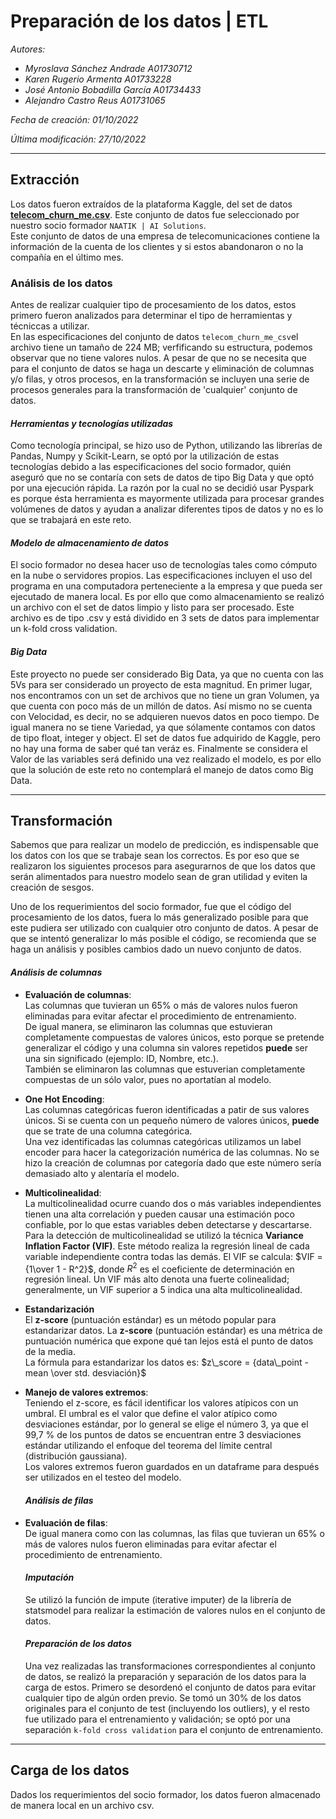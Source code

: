# **Preparación de los datos | ETL**

_Autores:_

- _Myroslava Sánchez Andrade A01730712_
- _Karen Rugerio Armenta A01733228_
- _José Antonio Bobadilla García A01734433_
- _Alejandro Castro Reus A01731065_

_Fecha de creación: 01/10/2022_

_Última modificación: 27/10/2022_

---

## **Extracción**

Los datos fueron extraídos de la plataforma Kaggle, del set de datos **[telecom_churn_me.csv](https://www.kaggle.com/datasets/mark18vi/telecom-churn-data?resource=download)**. Este conjunto de datos fue seleccionado por nuestro socio formador `NAATIK | AI Solutions`.
<br>Este conjunto de datos de una empresa de telecomunicaciones contiene la información de la cuenta de los clientes y si estos abandonaron o no la compañía en el último mes.

### **Análisis de los datos**

Antes de realizar cualquier tipo de procesamiento de los datos, estos primero fueron analizados para determinar el tipo de herramientas y técniccas a utilizar.
<br>En las especificaciones del conjunto de datos `telecom_churn_me_csv`el archivo tiene un tamaño de 224 MB; verfificando su estructura, podemos observar que no tiene valores nulos. A pesar de que no se necesita que para el conjunto de datos se haga un descarte y eliminación de columnas y/o filas, y otros procesos, en la transformación se incluyen una serie de procesos generales para la transformación de 'cualquier' conjunto de datos.

#### **_Herramientas y tecnologías utilizadas_**

Como tecnología principal, se hizo uso de Python, utilizando las librerías de Pandas, Numpy y Scikit-Learn, se optó por la utilización de estas tecnologías debido a las especificaciones del socio formador, quién aseguró que no se contaría con sets de datos de tipo Big Data y que optó por una ejecución rápida. La razón por la cual no se decidió usar Pyspark es porque ésta herramienta es mayormente utilizada para procesar grandes volúmenes de datos y ayudan a analizar diferentes tipos de datos y no es lo que se trabajará en este reto.

#### **_Modelo de almacenamiento de datos_**

El socio formador no desea hacer uso de tecnologías tales como cómputo en la nube o servidores propios. Las especificaciones incluyen el uso del programa en una computadora perteneciente a la empresa y que pueda ser ejecutado de manera local. Es por ello que como almacenamiento se realizó un archivo con el set de datos limpio y listo para ser procesado. Este archivo es de tipo .csv y está dividido en 3 sets de datos para implementar un k-fold cross validation.

#### **_Big Data_**

Este proyecto no puede ser considerado Big Data, ya que no cuenta con las 5Vs para ser considerado un proyecto de esta magnitud. En primer lugar, nos encontramos con un set de archivos que no tiene un gran Volumen, ya que cuenta con poco más de un millón de datos. Así mismo no se cuenta con Velocidad, es decir, no se adquieren nuevos datos en poco tiempo. De igual manera no se tiene Variedad, ya que sólamente contamos con datos de tipo float, integer y object. El set de datos fue adquirido de Kaggle, pero no hay una forma de saber qué tan veráz es. Finalmente se considera el Valor de las variables será definido una vez realizado el modelo, es por ello que la solución de este reto no contemplará el manejo de datos como Big Data.

---

## **Transformación**

Sabemos que para realizar un modelo de predicción, es indispensable que los datos con los que se trabaje sean los correctos. Es por eso que se realizaron los siguientes procesos para asegurarnos de que los datos que serán alimentados para nuestro modelo sean de gran utilidad y eviten la creación de sesgos.

Uno de los requerimientos del socio formador, fue que el código del procesamiento de los datos, fuera lo más generalizado posible para que este pudiera ser utilizado con cualquier otro conjunto de datos. A pesar de que se intentó generalizar lo más posible el código, se recomienda que se haga un análisis y posibles cambios dado un nuevo conjunto de datos.

#### **_Análisis de columnas_**

- **Evaluación de columnas**:
  <br>Las columnas que tuvieran un 65% o más de valores nulos fueron eliminadas para evitar afectar el procedimiento de entrenamiento.
  <br>De igual manera, se eliminaron las columnas que estuvieran completamente compuestas de valores únicos, esto porque se pretende generalizar el código y una columna sin valores repetidos **puede** ser una sin significado (ejemplo: ID, Nombre, etc.).
  <br>También se eliminaron las columnas que estuverian completamente compuestas de un sólo valor, pues no aportatían al modelo.

- **One Hot Encoding**:
  <br>Las columnas categóricas fueron identificadas a patir de sus valores únicos. Si se cuenta con un pequeño número de valores únicos, **puede** que se trate de una columna categórica.
  <br>Una vez identificadas las columnas categóricas utilizamos un label encoder para hacer la categorización numérica de las columnas. No se hizo la creación de columnas por categoría dado que este número sería demasiado alto y alentaría el modelo.

- **Multicolinealidad**:
  <br>La multicolinealidad ocurre cuando dos o más variables independientes tienen una alta correlación y pueden causar una estimación poco confiable, por lo que estas variables deben detectarse y descartarse.
  <br>Para la detección de multicolinealidad se utilizó la técnica **Variance Inflation Factor (VIF)**. Este método realiza la regresión lineal de cada variable independiente contra todas las demás. El VIF se calcula: $VIF = {1\over 1 - R^2}$, donde $R^2$ es el coeficiente de determinación en regresión lineal. Un VIF más alto denota una fuerte colinealidad; generalmente, un VIF superior a 5 indica una alta multicolinealidad.

- **Estandarización**
  <br>El **z-score** (puntuación estándar) es un método popular para estandarizar datos. La **z-score** (puntuación estándar) es una métrica de puntuación numérica que expone qué tan lejos está el punto de datos de la media. <br>La fórmula para estandarizar los datos es: $z\_score = {data\_point - mean \over std. desviación}$

- **Manejo de valores extremos**:
  <br>Teniendo el z-score, es fácil identificar los valores atípicos con un umbral. El umbral es el valor que define el valor atípico como desviaciones estándar, por lo general se elige el número 3, ya que el 99,7 % de los puntos de datos se encuentran entre 3 desviaciones estándar utilizando el enfoque del teorema del límite central (distribución gaussiana).
  <br>Los valores extremos fueron guardados en un dataframe para después ser utilizados en el testeo del modelo.

  #### **_Análisis de filas_**

- **Evaluación de filas**:
  <br>De igual manera como con las columnas, las filas que tuvieran un 65% o más de valores nulos fueron eliminadas para evitar afectar el procedimiento de entrenamiento.

  #### **_Imputación_**

  Se utilizó la función de impute (iterative imputer) de la librería de statsmodel para realizar la estimación de valores nulos en el conjunto de datos.

  #### **_Preparación de los datos_**

  Una vez realizadas las transformaciones correspondientes al conjunto de datos, se realizó la preparación y separación de los datos para la carga de estos. Primero se desordenó el conjunto de datos para evitar cualquier tipo de algún orden previo. Se tomó un 30% de los datos originales para el conjunto de test (incluyendo los outliers), y el resto fue utilizado para el entrenamiento y validación; se optó por una separación `k-fold cross validation` para el conjunto de entrenamiento.

---

## **Carga de los datos**

Dados los requerimientos del socio formador, los datos fueron almacenado de manera local en un archivo csv.
